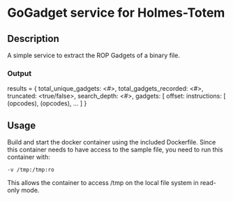 # GoGadget service for Holmes-Totem

## Description

A simple service to extract the ROP Gadgets of a binary file.

### Output
results = {
    total_unique_gadgets: <#>,
	total_gadgets_recorded: <#>,
	truncated: <true/false>,
	search_depth: <#>,
	gadgets: [
		offset: <hex>
		instructions: [
			(opcodes),
			(opcodes),
			...
		]
}

## Usage

Build and start the docker container using the included Dockerfile. Since this container needs to have access to the sample file, you need to run this container with:

`-v /tmp:/tmp:ro`

This allows the container to access /tmp on the local file system in read-only mode.
